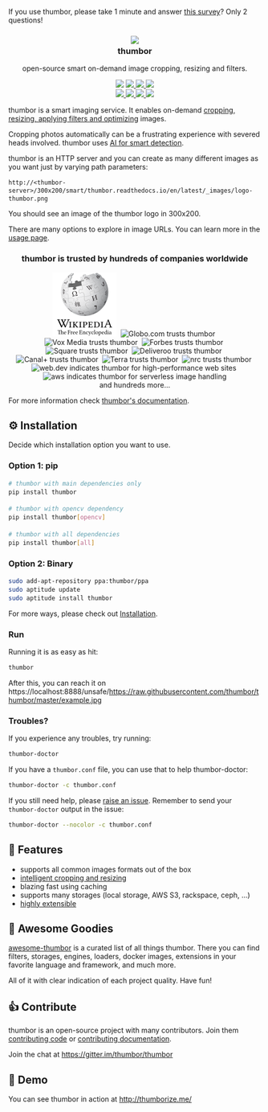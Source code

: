 If you use thumbor, please take 1 minute and answer [this survey](http://t.co/qPBLXJX0mi)? Only 2 questions!

<h3 align="center">
  <img src="https://raw.github.com/thumbor/thumbor/master/logo-thumbor.png" />
  <br />thumbor
</h3>

<p align="center">
open-source smart on-demand image cropping, resizing and filters.
</p>

<p align="center">
  <img src='https://github.com/thumbor/thumbor/workflows/build/badge.svg' />
  <a href='https://coveralls.io/github/thumbor/thumbor?branch=master' target='_blank'>
    <img src='https://coveralls.io/repos/thumbor/thumbor/badge.svg?branch=master&service=github'/>
  </a>
  <a href='https://codeclimate.com/github/thumbor/thumbor' target='_blank'>
    <img src='https://codeclimate.com/github/thumbor/thumbor/badges/gpa.svg'/>
  </a>
  <a href='https://pypi.python.org/pypi/thumbor' target='_blank'>
    <img src='https://img.shields.io/pypi/v/thumbor.svg'/>
  </a>
  <br />
  <a href='https://github.com/thumbor/thumbor/pulls' target='_blank'>
    <img src='https://img.shields.io/github/issues-pr-raw/thumbor/thumbor.svg'/>
  </a>
  <a href='https://github.com/thumbor/thumbor/issues' target='_blank'>
    <img src='https://img.shields.io/github/issues-raw/thumbor/thumbor.svg'/>
  </a>
  <a href='https://pypi.python.org/pypi/thumbor' target='_blank'>
    <img src='https://img.shields.io/pypi/dm/thumbor.svg'/>
  </a>
  <a href='https://www.bountysource.com/trackers/257692-globocom-thumbor?utm_source=257692&utm_medium=shield&utm_campaign=TRACKER_BADGE' target='_blank'>
    <img src='https://www.bountysource.com/badge/tracker?tracker_id=257692'/>
  </a>
</p>


thumbor is a smart imaging service. It enables on-demand [cropping, resizing, applying filters and optimizing](http://thumbor.readthedocs.io/en/latest/crop_and_resize_algorithms.html) images.

Cropping photos automatically can be a frustrating experience with severed heads involved. thumbor
uses [AI for smart detection](http://thumbor.readthedocs.io/en/latest/detection_algorithms.html).

thumbor is an HTTP server and you can create as many different images as you want just by varying path parameters:

```
http://<thumbor-server>/300x200/smart/thumbor.readthedocs.io/en/latest/_images/logo-thumbor.png
```

You should see an image of the thumbor logo in 300x200.

There are many options to explore in image URLs. You can learn more in the [usage page](http://thumbor.readthedocs.io/en/latest/usage.html).

<h3 align="center">thumbor is trusted by hundreds of companies worldwide</h3>
<p align="center">
  <img src="https://github.com/thumbor/thumbor/blob/readme/docs/wikipedia.png?raw=true" alt="Wikipedia trusts thumbor" title="Wikipedia trusts thumbor" width="128" height="128" />&nbsp;
  <img src="https://github.com/thumbor/thumbor/blob/readme/docs/globocom.png?raw=true" alt="Globo.com trusts thumbor" title="Globo.com trusts thumbor" width="128" height="128" />&nbsp;
  <img src="https://github.com/thumbor/thumbor/blob/readme/docs/vox.png?raw=true" alt="Vox Media trusts thumbor" title="Vox Media trusts thumbor" width="128" height="128" />&nbsp;
  <img src="https://github.com/thumbor/thumbor/blob/readme/docs/forbes-logo.png?raw=true" alt="Forbes trusts thumbor" title="Forbes trusts thumbor" width="128" height="128" />&nbsp;
  <img src="https://github.com/thumbor/thumbor/blob/readme/docs/squareup.png?raw=true" alt="Square trusts thumbor" title="Square trusts thumbor" width="128" height="128" />&nbsp;
  <img src="https://github.com/thumbor/thumbor/blob/readme/docs/deliveroo.png?raw=true" alt="Deliveroo trusts thumbor" title="Deliveroo trusts thumbor" width="128" height="128" />&nbsp;
  <img src="https://github.com/thumbor/thumbor/blob/readme/docs/canalplus.png?raw=true" alt="Canal+ trusts thumbor" title="Canal+ trusts thumbor" width="128" height="128" />&nbsp;
  <img src="https://github.com/thumbor/thumbor/blob/readme/docs/terra.png?raw=true" alt="Terra trusts thumbor" title="Terra trusts thumbor" width="128" height="128" />&nbsp;
  <img src="https://github.com/thumbor/thumbor/blob/readme/docs/nrc.png?raw=true" alt="nrc trusts thumbor" title="nrc trusts thumbor" width="128" height="128" />&nbsp;
  <img src="https://github.com/thumbor/thumbor/blob/readme/docs/webdev.png?raw=true" alt="web.dev indicates thumbor for high-performance web sites" title="web.dev indicates thumbor for high-performance web sites" width="128" height="128" />&nbsp;
  <img src="https://github.com/thumbor/thumbor/blob/readme/docs/aws.png?raw=true" alt="aws indicates thumbor for serverless image handling" title="aws indicates thumbor for serverless image handling" width="128" height="128" />
  <br />
  and hundreds more...
</p>

For more information check [thumbor's documentation](http://thumbor.readthedocs.org/en/latest/index.html "thumbor docs").

## ⚙️ Installation

Decide which installation option you want to use.

### Option 1: pip

```bash
# thumbor with main dependencies only
pip install thumbor

# thumbor with opencv dependency
pip install thumbor[opencv]

# thumbor with all dependencies
pip install thumbor[all]
```

### Option 2: Binary

```bash
sudo add-apt-repository ppa:thumbor/ppa
sudo aptitude update
sudo aptitude install thumbor
```

For more ways, please check out [Installation](https://thumbor.readthedocs.io/en/latest/installing.html).

### Run

Running it is as easy as hit:

```bash
thumbor
```

After this, you can reach it on https://localhost:8888/unsafe/https://raw.githubusercontent.com/thumbor/thumbor/master/example.jpg

### Troubles?

If you experience any troubles, try running:

```bash
thumbor-doctor
```

If you have a `thumbor.conf` file, you can use that to help thumbor-doctor:

```bash
thumbor-doctor -c thumbor.conf
```

If you still need help, please [raise an issue](https://github.com/thumbor/thumbor/issues). Remember to send your `thumbor-doctor` output in the issue:

```bash
thumbor-doctor --nocolor -c thumbor.conf
```

## 🎯 Features

- supports all common images formats out of the box
- [intelligent cropping and resizing](http://thumbor.readthedocs.io/en/latest/detection_algorithms.html)
- blazing fast using caching
- supports many storages (local storage, AWS S3, rackspace, ceph, ...)
- [highly extensible](https://thumbor.readthedocs.io/en/latest/customizing.html)

## 🌟 Awesome Goodies

[awesome-thumbor](https://github.com/thumbor/awesome-thumbor) is a curated list of all things thumbor. There you can find filters, storages, engines, loaders, docker images, extensions in your favorite language and framework, and much more.

All of it with clear indication of each project quality. Have fun!

## 👍 Contribute

thumbor is an open-source project with many contributors. Join them
[contributing code](https://github.com/thumbor/thumbor/blob/master/CONTRIBUTING.md) or
[contributing documentation](https://github.com/thumbor/thumbor/blob/master/CONTRIBUTING.md).

Join the chat at https://gitter.im/thumbor/thumbor

## 👀 Demo

You can see thumbor in action at http://thumborize.me/
